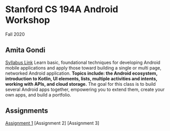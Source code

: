 # Stanford CS 194A Android Workshop
Fall 2020

## Amita Gondi

[Syllabus Link](https://piazza.com/class_profile/syllabus/kf419yi01sy6rt)
Learn basic, foundational techniques for developing Android mobile applications and apply those toward building a single or multi page, networked Android application.
**Topics include: the Android ecosystem, introduction to Kotlin, UI elements, lists, multiple activities and intents, working with APIs, and cloud storage.**
The goal for this class is to build several Android apps together, empowering you to extend them, create your own apps, and build a portfolio.

## Assignments
[Assignment 1](https://github.com/agondi/CS194A/tree/master/HW1)
[Assignment 2]
[Assignment 3]



